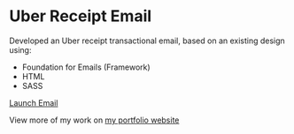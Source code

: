 # Uber Receipt Email

Developed an Uber receipt transactional email, based on an existing design using:

- Foundation for Emails (Framework)
- HTML
- SASS

[Launch Email](https://shakena.dev/uberreceipt)  

View more of my work on [my portfolio website](https://www.shakena.dev)  
